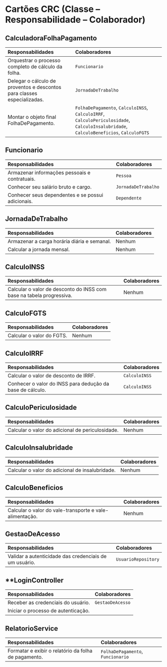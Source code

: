 # **Cartões CRC (Classe – Responsabilidade – Colaborador)** 

## **CalculadoraFolhaPagamento**
| Responsabilidades | Colaboradores |
| :--- | :--- |
| Orquestrar o processo completo de cálculo da folha. | `Funcionario` |
| Delegar o cálculo de proventos e descontos para classes especializadas. | `JornadaDeTrabalho` |
| Montar o objeto final FolhaDePagamento. | `FolhaDePagamento`, `CalculoINSS`, `CalculoIRRF`, `CalculoPericulosidade`, `CalculoInsalubridade`, `CalculoBeneficios`, `CalculoFGTS` |

## **Funcionario**
| Responsabilidades | Colaboradores |
| :--- | :--- |
| Armazenar informações pessoais e contratuais. | `Pessoa` |
| Conhecer seu salário bruto e cargo. | `JornadaDeTrabalho` |
| Conhecer seus dependentes e se possui adicionais. | `Dependente` |


## **JornadaDeTrabalho**
| Responsabilidades | Colaboradores |
| :--- | :--- |
| Armazenar a carga horária diária e semanal. | Nenhum |
| Calcular a jornada mensal. | Nenhum |

## **CalculoINSS**
| Responsabilidades | Colaboradores |
| :--- | :--- |
| Calcular o valor de desconto do INSS com base na tabela progressiva. | Nenhum |


## **CalculoFGTS**
| Responsabilidades | Colaboradores |
| :--- | :--- |
| Calcular o valor do FGTS. | Nenhum |


## **CalculoIRRF**
| Responsabilidades | Colaboradores |
| :--- | :--- |
| Calcular o valor de desconto de IRRF. | `CalculoINSS` |
| Conhecer o valor do INSS para dedução da base de cálculo. |`CalculoINSS` |

## **CalculoPericulosidade**
| Responsabilidades | Colaboradores |
| :--- | :--- |
| Calcular o valor do adicional de periculosidade. | Nenhum |

## **CalculoInsalubridade**
| Responsabilidades | Colaboradores |
| :--- | :--- |
| Calcular o valor do adicional de insalubridade. | Nenhum |

## **CalculoBeneficios**
| Responsabilidades | Colaboradores |
| :--- | :--- |
| Calcular o valor do vale-transporte e vale-alimentação. | Nenhum |

## **GestaoDeAcesso**
| Responsabilidades | Colaboradores |
| :--- | :--- |
| Validar a autenticidade das credenciais de um usuário. | `UsuarioRepository` |

## ****LoginController**
| Responsabilidades | Colaboradores |
| :--- | :--- |
| Receber as credenciais do usuário. |`GestaoDeAcesso` |
| Iniciar o processo de autenticação. | |

## **RelatorioService**
| Responsabilidades | Colaboradores |
| :--- | :--- |
| Formatar e exibir o relatório da folha de pagamento. | `FolhaDePagamento`, `Funcionario`  | 